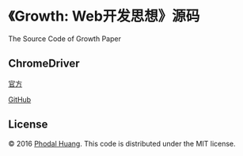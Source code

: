 # 《Growth: Web开发思想》源码
The Source Code of Growth Paper


ChromeDriver
---

[官方](https://sites.google.com/a/chromium.org/chromedriver/)

[GitHub](https://github.com/phodal-archive/chromedriver)

License
---

© 2016 [Phodal Huang][phodal]. This code is distributed under the MIT
license.

[phodal]:https://www.phodal.com/
